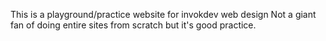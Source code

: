 This is a playground/practice website for invokdev web design
Not a giant fan of doing entire sites from scratch but it's good practice. 
